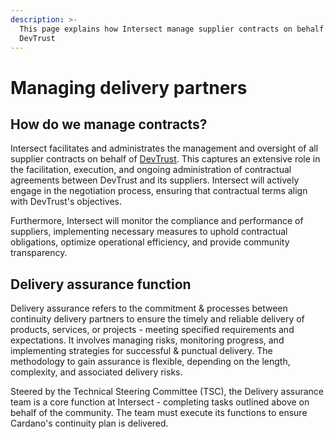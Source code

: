 ```yaml
---
description: >-
  This page explains how Intersect manage supplier contracts on behalf of the
  DevTrust
---
```


# Managing delivery partners

## How do we manage contracts?

Intersect facilitates and administrates the management and oversight of all supplier contracts on behalf of [DevTrust](../../intersects-structure/funding.md). This captures an extensive role in the facilitation, execution, and ongoing administration of contractual agreements between DevTrust and its suppliers. Intersect will actively engage in the negotiation process, ensuring that contractual terms align with DevTrust's objectives.&#x20;

Furthermore, Intersect will monitor the compliance and performance of suppliers, implementing necessary measures to uphold contractual obligations, optimize operational efficiency, and provide community transparency.

## Delivery assurance function

Delivery assurance refers to the commitment & processes between continuity delivery partners to ensure the timely and reliable delivery of products, services, or projects - meeting specified requirements and expectations. It involves managing risks, monitoring progress, and implementing strategies for successful & punctual delivery. The methodology to gain assurance is flexible, depending on the length, complexity, and associated delivery risks.

Steered by the Technical Steering Committee (TSC), the Delivery assurance team is a core function at Intersect - completing tasks outlined above on behalf of the community. The team must execute its functions to ensure Cardano's continuity plan is delivered.
